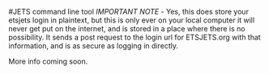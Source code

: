 #JETS command line tool
*IMPORTANT NOTE* - Yes, this does store your etsjets login in plaintext, but this is only ever on your local computer
 it will never get put on the internet, and is stored in a place where there is no possibility. It sends a post request to 
 the login url for ETSJETS.org with that information, and is as secure as logging in directly. 
 
 More info coming soon. 
